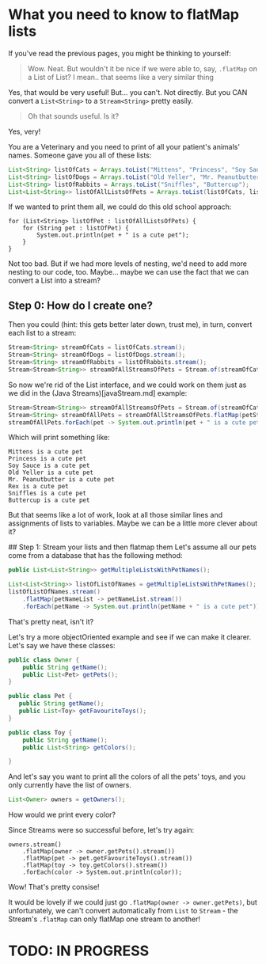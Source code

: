 # What you need to know to flatMap lists

If you've read the previous pages, you might be thinking to yourself:

> Wow. Neat. But wouldn't it be nice if we were able to, say, `.flatMap` on a List of List<String>? 
I mean.. that seems like a very similar thing

Yes, that would be very useful! But... you can't. Not directly. But you CAN convert a `List<String>` to a `Stream<String>`
pretty easily. 

> Oh that sounds useful. Is it?

Yes, very!

You are a Veterinary and you need to print of all your patient's animals' names. Someone gave you all of these lists:
```Java
List<String> listOfCats = Arrays.toList("Mittens", "Princess", "Soy Sauce");
List<String> listOfDogs = Arrays.toList("Old Yeller", "Mr. Peanutbutter", "Rex");
List<String> listOfRabbits = Arrays.toList("Sniffles", "Buttercup");
List<List<String>> listOfAllListsOfPets = Arrays.toList(listOfCats, listOfDogs, listOfRabbits);
```

If we wanted to print them all, we could do this old school approach:

```
for (List<String> listOfPet : listOfAllListsOfPets) {
    for (String pet : listOfPet) {
        System.out.println(pet + " is a cute pet");
    }
}
```
Not too bad. But if we had more levels of nesting, we'd need to add more nesting to our code, too. 
Maybe... maybe we can use the fact that we can convert a List into a stream?


## Step 0: How do I create one?

Then you could (hint: this gets better later down, trust me), in turn, convert each list to a stream:
```Java
Stream<String> streamOfCats = listOfCats.stream();
Stream<String> streamOfDogs = listOfDogs.stream();
Stream<String> streamOfRabbits = listOfRabbits.stream();
Stream<Stream<String>> streamOfAllStreamsOfPets = Stream.of(streamOfCats, streamOfDogs, streamOfRabbits);
```

So now we're rid of the List interface, and we could work on them just as we did in the (Java Streams)[javaStream.md] example:
```Java
Stream<Stream<String>> streamOfAllStreamsOfPets = Stream.of(streamOfCats, streamOfDogs, streamOfRabbits);
Stream<String> streamOfAllPets = streamOfAllStreamsOfPets.flatMap(petStream -> petStream);
streamOfAllPets.forEach(pet -> System.out.println(pet + " is a cute pet"));
```
Which will print something like:

```
Mittens is a cute pet
Princess is a cute pet
Soy Sauce is a cute pet
Old Yeller is a cute pet
Mr. Peanutbutter is a cute pet
Rex is a cute pet
Sniffles is a cute pet
Buttercup is a cute pet
```

But that seems like a lot of work, look at all those similar lines and assignments of lists to variables. 
Maybe we can be a little more clever about it?

## Step 1: Stream your lists and then flatmap them
Let's assume all our pets come from a database that has the following method:

```Java
public List<List<String>> getMultipleListsWithPetNames();
```

```Java
List<List<String>> listOfListOfNames = getMultipleListsWithPetNames();
listOfListOfNames.stream()
    .flatMap(petNameList -> petNameList.stream())
    .forEach(petName -> System.out.println(petName + " is a cute pet"));

```
That's pretty neat, isn't it? 

Let's try a more objectOriented example and see if we can make it clearer. Let's say we have these classes:

```Java
public class Owner {
    public String getName();
    public List<Pet> getPets();
}

public class Pet {
   public String getName();
   public List<Toy> getFavouriteToys();
}

public class Toy {
    public String getName();
    public List<String> getColors();

}

```
And let's say you want to print all the colors of all the pets' toys, and you only currently have the list of owners.

```Java
List<Owner> owners = getOwners();
```

How would we print every color? 

Since Streams were so successful before, let's try again:

```
owners.stream()
    .flatMap(owner -> owner.getPets().stream())
    .flatMap(pet -> pet.getFavouriteToys().stream())
    .flatMap(toy -> toy.getColors().stream())
    .forEach(color -> System.out.println(color));
```
Wow! That's pretty consise!

It would be lovely if we could just go `.flatMap(owner -> owner.getPets)`, but unfortunately, we can't convert automatically
from `List` to `Stream` - the Stream's `.flatMap` can only flatMap one stream to another!

# TODO: IN PROGRESS 
